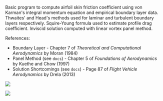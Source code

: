 Basic program to compute airfoil skin friction coefficient using von Karman's integral momentum equation and empirical boundary layer data. Thwaites' and Head's methods used for laminar and turbulent boundary layers respectively. Squire-Young formula used to estimate profile drag coefficient. Inviscid solution computed with linear vortex panel method.

References:

- Boundary Layer - Chapter 7 of _Theoretical and Computational Aerodynamics_ by Moran (1984)
- Panel Method (see `docs`) - Chapter 5 of _Foundations of Aerodynamics_ by Kuethe and Chow (1997)
- Solution Shortcomings (see `docs`) - Page 87 of _Flight Vehicle Aerodynamics_ by Drela (2013)

![](https://github.com/user-attachments/assets/65e2f6b5-fefa-4be4-ac6b-564b6226bf29)

![](https://github.com/user-attachments/assets/2ffed207-f9ea-44fd-a9a9-8920db90eeda)
